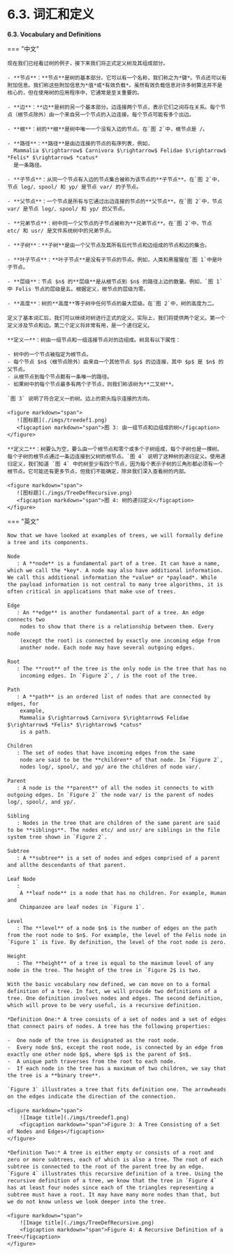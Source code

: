 # 6.3. 词汇和定义

**6.3. Vocabulary and Definitions**

=== "中文"

    现在我们已经看过树的例子，接下来我们将正式定义树及其组成部分。
    
    - **节点**：**节点**是树的基本部分。它可以有一个名称，我们称之为*键*。节点还可以有附加信息。我们称这些附加信息为*值*或*有效负载*。虽然有效负载信息对许多树算法并不是核心的，但在使用树的应用程序中，它通常是至关重要的。
    
    - **边**：**边**是树的另一个基本部分。边连接两个节点，表示它们之间存在关系。每个节点（根节点除外）由一个来自另一个节点的入边连接。每个节点可能有多个出边。
    
    - **根**：树的**根**是树中唯一一个没有入边的节点。在`图 2`中，根节点是 /。
    
    - **路径**：**路径**是由边连接的节点的有序列表，例如，
      Mammalia $\rightarrow$ Carnivora $\rightarrow$ Felidae $\rightarrow$ *Felis* $\rightarrow$ *catus*
      是一条路径。
    
    - **子节点**：从同一个节点有入边的节点集合被称为该节点的**子节点**。在`图 2`中，节点 log/、spool/ 和 yp/ 是节点 var/ 的子节点。
    
    - **父节点**：一个节点是所有与它通过出边连接的节点的**父节点**。在`图 2`中，节点 var/ 是节点 log/、spool/ 和 yp/ 的父节点。
    
    - **兄弟节点**：树中同一个父节点的子节点被称为**兄弟节点**。在`图 2`中，节点 etc/ 和 usr/ 是文件系统树中的兄弟节点。
    
    - **子树**：**子树**是由一个父节点及其所有后代节点和边组成的节点和边的集合。
    
    - **叶子节点**：**叶子节点**是没有子节点的节点。例如，人类和黑猩猩在`图 1`中是叶子节点。
    
    - **层级**：节点 $n$ 的**层级**是从根节点到 $n$ 的路径上边的数量。例如，`图 1` 中 Felis 节点的层级是五。根据定义，根节点的层级为零。
    
    - **高度**：树的**高度**等于树中任何节点的最大层级。在`图 2`中，树的高度为二。
    
    定义了基本词汇后，我们可以继续对树进行正式的定义。实际上，我们将提供两个定义。第一个定义涉及节点和边。第二个定义将非常有用，是一个递归定义。
    
    **定义一**：树由一组节点和一组连接节点对的边组成。树具有以下属性：
    
    - 树中的一个节点被指定为根节点。
    - 每个节点 $n$（根节点除外）由来自一个其他节点 $p$ 的边连接，其中 $p$ 是 $n$ 的父节点。
    - 从根节点到每个节点都有一条唯一的路径。
    - 如果树中的每个节点最多有两个子节点，则我们称该树为**二叉树**。
    
    `图 3` 说明了符合定义一的树。边上的箭头指示连接的方向。
    
    <figure markdown="span">
       ![图标题](./imgs/treedef1.png)
       <figcaption markdown="span">图 3: 由一组节点和边组成的树</figcaption>
    </figure>
    
    **定义二**：树要么为空，要么由一个根节点和零个或多个子树组成，每个子树也是一棵树。每个子树的根节点通过一条边连接到父树的根节点。`图 4` 说明了这种树的递归定义。使用递归定义，我们知道 `图 4` 中的树至少有四个节点，因为每个表示子树的三角形都必须有一个根节点。它可能还有更多节点，但我们不能确定，除非我们深入查看树的内部。
    
    <figure markdown="span">
       ![图标题](./imgs/TreeDefRecursive.png)
       <figcaption markdown="span">图 4: 树的递归定义</figcaption>
    </figure>
    
       

=== "英文"

    Now that we have looked at examples of trees, we will formally define a tree and its components.
    
    Node
       : A **node** is a fundamental part of a tree. It can have a name, which we call the *key*. A node may also have additional information. We call this additional information the *value* or *payload*. While the payload information is not central to many tree algorithms, it is often critical in applications that make use of trees.
    
    Edge
       : An **edge** is another fundamental part of a tree. An edge connects two
        nodes to show that there is a relationship between them. Every node
        (except the root) is connected by exactly one incoming edge from
        another node. Each node may have several outgoing edges.
    
    Root
       : The **root** of the tree is the only node in the tree that has no
        incoming edges. In `Figure 2`, / is the root of the tree.
    
    Path
       : A **path** is an ordered list of nodes that are connected by edges, for
        example,
        Mammalia $\rightarrow$ Carnivora $\rightarrow$ Felidae $\rightarrow$ *Felis* $\rightarrow$ *catus*
        is a path.
    
    Children
       : The set of nodes that have incoming edges from the same
        node are said to be the **children** of that node. In `Figure 2`,
        nodes log/, spool/, and yp/ are the children of node var/.
    
    Parent
       : A node is the **parent** of all the nodes it connects to with outgoing edges. In `Figure 2` the node var/ is the parent of nodes log/, spool/, and yp/.
    
    Sibling
       : Nodes in the tree that are children of the same parent are said to be **siblings**. The nodes etc/ and usr/ are siblings in the file system tree shown in `Figure 2`.
    
    Subtree
       : A **subtree** is a set of nodes and edges comprised of a parent and allthe descendants of that parent.
    
    Leaf Node
       : 
        A **leaf node** is a node that has no children. For example, Human and
        Chimpanzee are leaf nodes in `Figure 1`.
    
    Level
       : The **level** of a node $n$ is the number of edges on the path from the root node to $n$. For example, the level of the Felis node in `Figure 1` is five. By definition, the level of the root node is zero.
    
    Height
       : The **height** of a tree is equal to the maximum level of any node in the tree. The height of the tree in `Figure 2$ is two.
    
    With the basic vocabulary now defined, we can move on to a formal definition of a tree. In fact, we will provide two definitions of a tree. One definition involves nodes and edges. The second definition, which will prove to be very useful, is a recursive definition.
    
    *Definition One:* A tree consists of a set of nodes and a set of edges that connect pairs of nodes. A tree has the following properties:
    
    -  One node of the tree is designated as the root node.
    -  Every node $n$, except the root node, is connected by an edge from exactly one other node $p$, where $p$ is the parent of $n$.
    -  A unique path traverses from the root to each node.
    -  If each node in the tree has a maximum of two children, we say that the tree is a **binary tree**.
    
    `Figure 3` illustrates a tree that fits definition one. The arrowheads on the edges indicate the direction of the connection.
                
    <figure markdown="span">
        ![Image title](./imgs/treedef1.png)
        <figcaption markdown="span">Figure 3: A Tree Consisting of a Set of Nodes and Edges</figcaption>
    </figure>
    
    *Definition Two:* A tree is either empty or consists of a root and zero or more subtrees, each of which is also a tree. The root of each subtree is connected to the root of the parent tree by an edge. `Figure 4` illustrates this recursive definition of a tree. Using the recursive definition of a tree, we know that the tree in `Figure 4` has at least four nodes since each of the triangles representing a subtree must have a root. It may have many more nodes than that, but we do not know unless we look deeper into the tree.
                
    <figure markdown="span">
        ![Image title](./imgs/TreeDefRecursive.png)
        <figcaption markdown="span">Figure 4: A Recursive Definition of a Tree</figcaption>
    </figure>
    
       